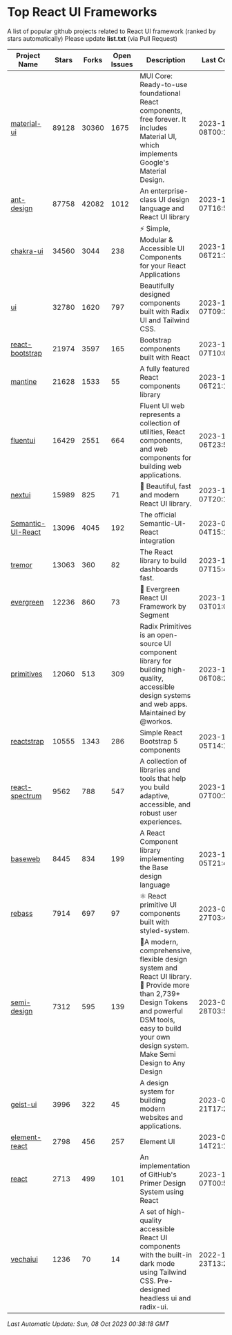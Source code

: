 # Top React UI Frameworks

A list of popular github projects related to React UI framework (ranked by stars automatically)
Please update **list.txt** (via Pull Request)

| Project Name | Stars | Forks | Open Issues | Description | Last Commit |
| ------------ | ----- | ----- | ----------- | ----------- | ----------- |
| [material-ui](https://github.com/mui/material-ui) |89128|30360|1675|MUI Core: Ready-to-use foundational React components, free forever. It includes Material UI, which implements Google&#39;s Material Design.|2023-10-08T00:14:27Z|
| [ant-design](https://github.com/ant-design/ant-design) |87758|42082|1012|An enterprise-class UI design language and React UI library|2023-10-07T16:50:19Z|
| [chakra-ui](https://github.com/chakra-ui/chakra-ui) |34560|3044|238|⚡️ Simple, Modular &amp; Accessible UI Components for your React Applications|2023-10-06T21:36:58Z|
| [ui](https://github.com/shadcn-ui/ui) |32780|1620|797|Beautifully designed components built with Radix UI and Tailwind CSS.|2023-10-07T09:34:20Z|
| [react-bootstrap](https://github.com/react-bootstrap/react-bootstrap) |21974|3597|165|Bootstrap components built with React|2023-10-07T10:06:21Z|
| [mantine](https://github.com/mantinedev/mantine) |21628|1533|55|A fully featured React components library|2023-10-06T21:16:26Z|
| [fluentui](https://github.com/microsoft/fluentui) |16429|2551|664|Fluent UI web represents a collection of utilities, React components, and web components for building web applications.|2023-10-06T23:50:13Z|
| [nextui](https://github.com/nextui-org/nextui) |15989|825|71|🚀   Beautiful, fast and modern React UI library.|2023-10-07T20:13:37Z|
| [Semantic-UI-React](https://github.com/Semantic-Org/Semantic-UI-React) |13096|4045|192|The official Semantic-UI-React integration|2023-09-04T15:15:33Z|
| [tremor](https://github.com/tremorlabs/tremor) |13063|360|82|The React library to build dashboards fast.|2023-10-07T15:45:12Z|
| [evergreen](https://github.com/segmentio/evergreen) |12236|860|73|🌲 Evergreen React UI Framework by Segment|2023-10-03T01:06:57Z|
| [primitives](https://github.com/radix-ui/primitives) |12060|513|309|Radix Primitives is an open-source UI component library for building high-quality, accessible design systems and web apps. Maintained by @workos.|2023-10-06T08:23:38Z|
| [reactstrap](https://github.com/reactstrap/reactstrap) |10555|1343|286|Simple React Bootstrap 5 components|2023-10-05T14:16:01Z|
| [react-spectrum](https://github.com/adobe/react-spectrum) |9562|788|547|A collection of libraries and tools that help you build adaptive, accessible, and robust user experiences.|2023-10-07T00:33:35Z|
| [baseweb](https://github.com/uber/baseweb) |8445|834|199|A React Component library implementing the Base design language|2023-10-05T21:48:31Z|
| [rebass](https://github.com/rebassjs/rebass) |7914|697|97|:atom_symbol: React primitive UI components built with styled-system.|2023-07-27T03:42:53Z|
| [semi-design](https://github.com/DouyinFE/semi-design) |7312|595|139|🚀A modern, comprehensive, flexible design system and React UI library. 🎨 Provide more than 2,739+ Design Tokens and powerful DSM tools, easy to build your own design system. Make Semi Design to Any Design|2023-09-28T03:51:24Z|
| [geist-ui](https://github.com/geist-org/geist-ui) |3996|322|45|A design system for building modern websites and applications.|2023-04-21T17:25:25Z|
| [element-react](https://github.com/ElemeFE/element-react) |2798|456|257|Element UI|2023-01-14T21:13:08Z|
| [react](https://github.com/primer/react) |2713|499|101|An implementation of GitHub&#39;s Primer Design System using React|2023-10-07T00:55:57Z|
| [vechaiui](https://github.com/vechai/vechaiui) |1236|70|14|A set of high-quality accessible React UI components with the built-in dark mode using Tailwind CSS. Pre-designed headless ui and radix-ui.|2022-12-23T13:29:41Z|

*Last Automatic Update: Sun, 08 Oct 2023 00:38:18 GMT*